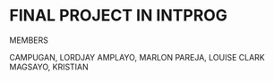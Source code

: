 # FINAL PROJECT IN INTPROG

MEMBERS

CAMPUGAN, LORDJAY
AMPLAYO, MARLON
PAREJA, LOUISE CLARK
MAGSAYO, KRISTIAN